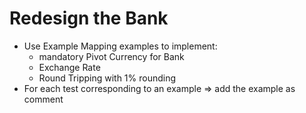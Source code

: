 # Redesign the Bank

- Use Example Mapping examples to implement:
  - mandatory Pivot Currency for Bank
  - Exchange Rate
  - Round Tripping with 1% rounding
- For each test corresponding to an example => add the example as comment 